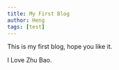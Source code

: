```yaml
---
title: My First Blog
author: Heng
tags: [test]
---
```


This is my first blog, hope you like it.

I Love Zhu Bao.
